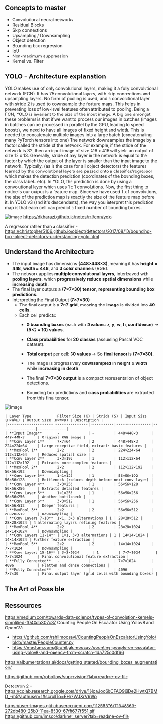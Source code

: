 ## Concepts to master

- Convolutional neural networks
- Residual Blocks
- Skip connections
- Upsampling / Downsampling
- Object detection
- Bounding box regression
- IoU
- Non-maximum suppression
- Kernel vs. Filter

## YOLO - Architecture explanation

YOLO makes use of only convolutional layers, making it a fully convolutional network (FCN). It has 75 convolutional layers, with skip connections and upsampling layers. 
No form of pooling is used, and a convolutional layer with stride 2 is used to downsample the feature maps. This helps in preventing loss of low-level features often attributed to pooling.
Being a FCN, YOLO is invariant to the size of the input image.
A big one amongst these problems is that if we want to process our images in batches (images in batches can be processed in parallel by the GPU, leading to speed boosts), we need to have all images of fixed height and width. This is needed to concatenate multiple images into a large batch (concatenating many PyTorch tensors into one)
The network downsamples the image by a factor called the stride of the network. For example, if the stride of the network is 32, then an input image of size 416 x 416 will yield an output of size 13 x 13. Generally, stride of any layer in the network is equal to the factor by which the output of the layer is smaller than the input image to the network.
Typically, (as is the case for all object detectors) the features learned by the convolutional layers are passed onto a classifier/regressor which makes the detection prediction (coordinates of the bounding boxes, the class label.. etc).
In YOLO, the prediction is done by using a convolutional layer which uses 1 x 1 convolutions.
Now, the first thing to notice is our output is a feature map. Since we have used 1 x 1 convolutions, the size of the prediction map is exactly the size of the feature map before it. In YOLO v3 (and it's descendants), the way you interpret this prediction map is that each cell can predict a fixed number of bounding boxes.

![image](https://github.com/user-attachments/assets/65027fb6-0dd7-4cfd-9821-f6ca3c4a8ca4)
https://dkharazi.github.io/notes/ml/cnn/yolo

A regressor rather than a classifier - https://christopher5106.github.io/object/detectors/2017/08/10/bounding-box-object-detectors-understanding-yolo.html

## Understand the Architecture

- The input image has dimensions **(448×448×3)**, meaning it has **height = 448**, **width = 448**, and **3 color channels** (RGB).
- The network applies **multiple convolutional layers**, interleaved with **pooling layers**, which **progressively reduce spatial dimensions** while **increasing depth**.
- The final layer outputs a **(7×7×30) tensor**, **representing bounding box predictions**.
- Interpreting the Final Output **(7×7×30)**
  - The final output is a **7×7 grid**, meaning the **image** is divided into **49 cells**.
  - Each cell predicts:
    - **5 bounding boxes** (each with **5 values**: **x**, **y**, **w**, **h**, **confidence**) → **(5×2 = 10) values**.
    - **Class probabilities** for **20 classes** (assuming Pascal VOC dataset).
    - **Total output** per cell: **30 values** → So **final tensor** is **(7×7×30)**.
   
    - The image is progressively **downsampled** in **height** & **width** while **increasing in depth**.
    - The final **7×7×30 output** is a compact representation of object detections.
    - Bounding box predictions and **class probabilities** are extracted from this final tensor.

![image](https://github.com/user-attachments/assets/bde33277-973d-4a16-a665-863a654ceb8a)

```
| Layer Type          | Filter Size (K) | Stride (S) | Input Size (H×W×D) | Output Size (H×W×D) | Description |
|---------------------|---------------|-----------|----------------|----------------|-------------|
| **Input Image**     | -             | -         | 448×448×3      | 448×448×3      | Original RGB image |
| **Conv Layer 1**    | 7×7×64        | 2         | 448×448×3      | 224×224×64     | Large receptive field, extracts basic features |
| **MaxPool 1**       | 2×2           | 2         | 224×224×64     | 112×112×64     | Reduces spatial size |
| **Conv Layer 2**    | 3×3×192       | 1         | 112×112×64     | 112×112×192    | Extracts more complex features |
| **MaxPool 2**       | 2×2           | 2         | 112×112×192    | 56×56×192      | Downsampling |
| **Conv Layer 3**    | 1×1×128       | 1         | 56×56×192      | 56×56×128      | Bottleneck (reduces depth before next conv layer) |
| **Conv Layer 4**    | 3×3×256       | 1         | 56×56×128      | 56×56×256      | Extracts detailed features |
| **Conv Layer 5**    | 1×1×256       | 1         | 56×56×256      | 56×56×256      | Another bottleneck |
| **Conv Layer 6**    | 3×3×512       | 1         | 56×56×256      | 56×56×512      | Deeper features |
| **MaxPool 3**       | 2×2           | 2         | 56×56×512      | 28×28×512      | Downsampling |
| **Conv Layers 7-10**| 1×1, 3×3 alternations | 1 | 28×28×512 | 28×28×1024 | 4 alternating layers refining features |
| **MaxPool 4**       | 2×2           | 2         | 28×28×1024     | 14×14×1024     | Downsampling |
| **Conv Layers 11-14** | 1×1, 3×3 alternations | 1 | 14×14×1024 | 14×14×1024 | Further feature extraction |
| **MaxPool 5**       | 2×2           | 2         | 14×14×1024     | 7×7×1024       | Downsampling |
| **Conv Layers 15-16** | 3×3×1024      | 1         | 7×7×1024       | 7×7×1024       | Final convolutional feature extraction |
| **Fully Connected** | -             | -         | 7×7×1024       | 4096           | Flatten and dense connections |
| **Fully Connected** | -             | -         | 4096           | 7×7×30         | Final output layer (grid cells with bounding boxes) |
```

## The Art of Possible



## Ressources

https://medium.com/towards-data-science/types-of-convolution-kernels-simplified-f040cb307c37
Counting People On Escalator Using Yolov8 and OpenCV: 
- https://github.com/rahilmoosavi/CountingPeopleOnEscalatorUsingYolo/blob/master/PeopleCounter.py
- https://medium.com/@rahil.gh.moosavi/counting-people-on-escalator-using-yolov8-and-opencv-from-scratch-1da725c0df66

https://albumentations.ai/docs/getting_started/bounding_boxes_augmentation/

https://github.com/roboflow/supervision?tab=readme-ov-file

Detectron 2 - https://colab.research.google.com/drive/16jcaJoc6bCFAQ96jDe2HwtXj7BMD_-m5?authuser=1#scrollTo=EHr2WJXrV6Wp

https://user-images.githubusercontent.com/11255376/71348563-272db480-25b0-11ea-8530-67fff677f551.gif
https://github.com/imsoo/darknet_server?tab=readme-ov-file
